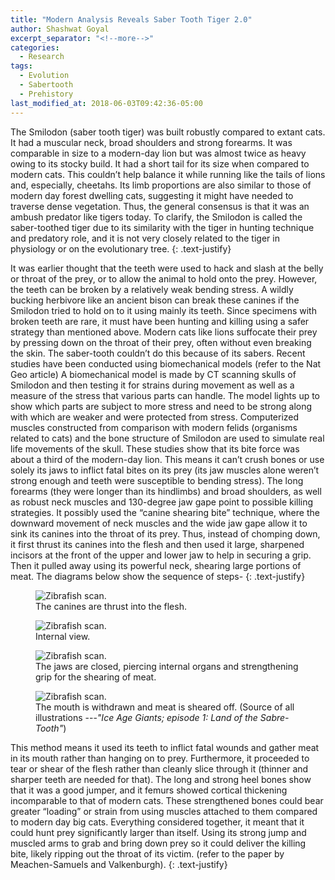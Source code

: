 ```yaml
---
title: "Modern Analysis Reveals Saber Tooth Tiger 2.0"
author: Shashwat Goyal
excerpt_separator: "<!--more-->"
categories:
  - Research
tags:
  - Evolution
  - Sabertooth
  - Prehistory
last_modified_at: 2018-06-03T09:42:36-05:00
---
```


The Smilodon (saber tooth tiger) was built robustly compared to extant cats. It had a muscular neck, broad shoulders and strong forearms. It was comparable in size to a modern-day lion but was almost twice as heavy owing to its stocky build. It had a short tail for its size when compared to modern cats. This couldn’t help balance it while running like the tails of lions and, especially, cheetahs. Its limb proportions are also similar to those of modern day forest dwelling cats, suggesting it might have needed to traverse dense vegetation. Thus, the general consensus is that it was an ambush predator like tigers today. To clarify, the Smilodon is called the saber-toothed tiger due to its similarity with the tiger in hunting technique and predatory role, and it is not very closely related to the tiger in physiology or on the evolutionary tree.
{: .text-justify}

<!--more-->

It was earlier thought that the teeth were used to hack and slash at the belly or throat of the prey, or to allow the animal to hold onto the prey. However, the teeth can be broken by a relatively weak bending stress. A wildly bucking herbivore like an ancient bison can break these canines if the Smilodon tried to hold on to it using mainly its teeth. Since specimens with broken teeth are rare, it must have been hunting and killing using a safer strategy than mentioned above. Modern cats like lions suffocate their prey by pressing down on the throat of their prey, often without even breaking the skin. The saber-tooth couldn’t do this because of its sabers. Recent studies have been conducted using biomechanical models (refer to the Nat Geo article) A biomechanical model is made by CT scanning skulls of Smilodon and then testing it for strains during movement as well as a measure of the stress that various parts can handle. The model lights up to show which parts are subject to more stress and need to be strong along with which are weaker and were protected from stress. Computerized muscles constructed from comparison with modern felids (organisms related to cats) and the bone structure of Smilodon are used to simulate real life movements of the skull. These studies show that its bite force was about a third of the modern-day lion. This means it can’t crush bones or use solely its jaws to inflict fatal bites on its prey (its jaw muscles alone weren’t strong enough and teeth were susceptible to bending stress). The long forearms (they were longer than its hindlimbs) and broad shoulders, as well as robust neck muscles and 130-degree jaw gape point to possible killing strategies. It possibly used the “canine shearing bite” technique, where the downward movement of neck muscles and the wide jaw gape allow it to sink its canines into the throat of its prey.  Thus, instead of chomping down, it first thrust its canines into the flesh and then used it large, sharpened incisors at the front of the upper and lower jaw to help in securing a grip. Then it pulled away using its powerful neck, shearing large portions of meat. The diagrams below show the sequence of steps-
{: .text-justify}

<figure class="align-left">
  <img src="{{ '/img/saber1.png' | absolute_url }}" alt="Zibrafish scan.">
  <figcaption>The canines are thrust into the flesh.</figcaption>
</figure>

<figure class="align-left">
  <img src="{{ '/img/saber2.png' | absolute_url }}" alt="Zibrafish scan.">
  <figcaption>Internal view.</figcaption>
</figure>

<figure class="align-left">
  <img src="{{ '/img/saber3.png' | absolute_url }}" alt="Zibrafish scan.">
  <figcaption>The jaws are closed, piercing internal organs and strengthening grip for the shearing of meat.</figcaption>
</figure>

<figure class="align-left">
  <img src="{{ '/img/saber4.png' | absolute_url }}" alt="Zibrafish scan.">
  <figcaption>The mouth is withdrawn and meat is sheared off. (Source of all illustrations ---<cite>"Ice Age Giants; episode 1: Land of the Sabre-Tooth"</cite>)</figcaption>
</figure>

This method means it used its teeth to inflict fatal wounds and gather meat in its mouth rather than hanging on to prey. Furthermore, it proceeded to tear or shear of the flesh rather than cleanly slice through it (thinner and sharper teeth are needed for that). The long and strong heel bones show that it was a good jumper, and it femurs showed cortical thickening incomparable to that of modern cats. These strengthened bones could bear greater “loading” or strain from using muscles attached to them compared to modern day big cats. Everything considered together, it meant that it could hunt prey significantly larger than itself. Using its strong jump and muscled arms to grab and bring down prey so it could deliver the killing bite, likely ripping out the throat of its victim. (refer to the paper by Meachen-Samuels and Valkenburgh).
{: .text-justify}
